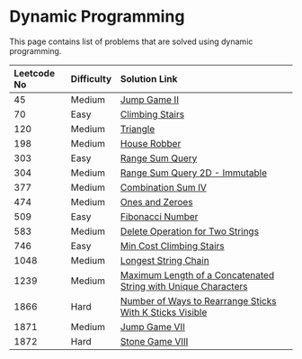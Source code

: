 # Dynamic Programming

This page contains list of problems that are solved using dynamic programming.

| Leetcode No | Difficulty | Solution Link |
| :--- | :--- | :--- |
| 45 | Medium | [Jump Game II](../leetcode-medium/leetcode-45-jump-game-ii.md) |
| 70 | Easy | [Climbing Stairs](../leetcode-easy/leetcode-70-climbing-stairs.md) |
| 120 | Medium | [Triangle](../leetcode-medium/leetcode-120-triangle.md) |
| 198 | Medium | [House Robber](../leetcode-medium/leetcode-198-house-robber.md) |
| 303 | Easy | [Range Sum Query](../leetcode-easy/leetcode-303-range-sum-query-immutable.md) |
| 304 | Medium | [Range Sum Query 2D - Immutable](../leetcode-medium/leetcode-304-range-sum-query-2d-immutable.md) |
| 377 | Medium | [Combination Sum IV](../leetcode-medium/leetcode-377-combination-sum-iv.md) |
| 474 | Medium | [Ones and Zeroes](../leetcode-medium/leetcode-474-ones-and-zeroes.md) |
| 509 | Easy | [Fibonacci Number](../leetcode-easy/leetcode-509-fibonacci-number.md) |
| 583 | Medium | [Delete Operation for Two Strings](../leetcode-medium/leetcode-583-delete-operation-for-two-strings.md) |
| 746 | Easy | [Min Cost Climbing Stairs](../leetcode-easy/leetcode-746-min-cost-climbing-stairs.md) |
| 1048 | Medium | [Longest String Chain](../leetcode-medium/leetcode-1048-longest-string-chain.md) |
| 1239  | Medium | [Maximum Length of a Concatenated String with Unique Characters](../leetcode-medium/leetcode-1239-maximum-length-of-a-concatenated-string-with-unique-characters.md) |
| 1866 | Hard | [Number of Ways to Rearrange Sticks With K Sticks Visible](../leetcode-hard/leetcode-1866-number-of-ways-to-rearrange-sticks-with-k-sticks-visible.md) |
| 1871 | Medium | [Jump Game VII](../leetcode-medium/leetcode-1871-jump-game-vii.md) |
| 1872 | Hard | [Stone Game VIII](../leetcode-hard/leetcode-1872-stone-game-viii.md) |





